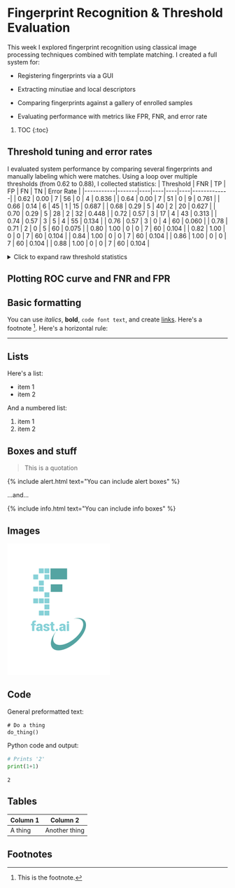 # Fingerprint Recognition & Threshold Evaluation

This week I explored fingerprint recognition using classical image processing techniques combined with template matching.
I created a full system for:

- Registering fingerprints via a GUI

- Extracting minutiae and local descriptors

- Comparing fingerprints against a gallery of enrolled samples

- Evaluating performance with metrics like FPR, FNR, and error rate


1. TOC
{:toc}

## Threshold tuning and error rates
I evaluated system performance by comparing several fingerprints and manually labeling which were matches. Using a loop over multiple thresholds (from 0.62 to 0.88), I collected statistics:
| Threshold | FNR   | TP | FP | FN | TN | Error Rate |
|-----------|-------|----|----|----|----|-------------|
| 0.62      | 0.00  | 7  | 56 | 0  | 4  | 0.836       |
| 0.64      | 0.00  | 7  | 51 | 0  | 9  | 0.761       |
| 0.66      | 0.14  | 6  | 45 | 1  | 15 | 0.687       |
| 0.68      | 0.29  | 5  | 40 | 2  | 20 | 0.627       |
| 0.70      | 0.29  | 5  | 28 | 2  | 32 | 0.448       |
| 0.72      | 0.57  | 3  | 17 | 4  | 43 | 0.313       |
| 0.74      | 0.57  | 3  | 5  | 4  | 55 | 0.134       |
| 0.76      | 0.57  | 3  | 0  | 4  | 60 | 0.060       |
| 0.78      | 0.71  | 2  | 0  | 5  | 60 | 0.075       |
| 0.80      | 1.00  | 0  | 0  | 7  | 60 | 0.104       |
| 0.82      | 1.00  | 0  | 0  | 7  | 60 | 0.104       |
| 0.84      | 1.00  | 0  | 0  | 7  | 60 | 0.104       |
| 0.86      | 1.00  | 0  | 0  | 7  | 60 | 0.104       |
| 0.88      | 1.00  | 0  | 0  | 7  | 60 | 0.104       |

<details> <summary>Click to expand raw threshold statistics</summary>
Threshold: 0.62 | FNR: 0.00 | TP: 7 | FP: 56 | FN: 0 | TN: 4 | Error Rate: 0.836
Threshold: 0.64 | FNR: 0.00 | TP: 7 | FP: 51 | FN: 0 | TN: 9 | Error Rate: 0.761
Threshold: 0.66 | FNR: 0.14 | TP: 6 | FP: 45 | FN: 1 | TN: 15 | Error Rate: 0.687
Threshold: 0.68 | FNR: 0.29 | TP: 5 | FP: 40 | FN: 2 | TN: 20 | Error Rate: 0.627
Threshold: 0.70 | FNR: 0.29 | TP: 5 | FP: 28 | FN: 2 | TN: 32 | Error Rate: 0.448
Threshold: 0.72 | FNR: 0.57 | TP: 3 | FP: 17 | FN: 4 | TN: 43 | Error Rate: 0.313
Threshold: 0.74 | FNR: 0.57 | TP: 3 | FP: 5  | FN: 4 | TN: 55 | Error Rate: 0.134
Threshold: 0.76 | FNR: 0.57 | TP: 3 | FP: 0  | FN: 4 | TN: 60 | Error Rate: 0.060
Threshold: 0.78 | FNR: 0.71 | TP: 2 | FP: 0  | FN: 5 | TN: 60 | Error Rate: 0.075
Threshold: 0.80 | FNR: 1.00 | TP: 0 | FP: 0  | FN: 7 | TN: 60 | Error Rate: 0.104
Threshold: 0.82 | FNR: 1.00 | TP: 0 | FP: 0  | FN: 7 | TN: 60 | Error Rate: 0.104
Threshold: 0.84 | FNR: 1.00 | TP: 0 | FP: 0  | FN: 7 | TN: 60 | Error Rate: 0.104
Threshold: 0.86 | FNR: 1.00 | TP: 0 | FP: 0  | FN: 7 | TN: 60 | Error Rate: 0.104
Threshold: 0.88 | FNR: 1.00 | TP: 0 | FP: 0  | FN: 7 | TN: 60 | Error Rate: 0.104
</details>

## Plotting ROC curve and FNR and FPR


## Basic formatting

You can use *italics*, **bold**, `code font text`, and create [links](https://www.markdownguide.org/cheat-sheet/). Here's a footnote [^1]. Here's a horizontal rule:

---

## Lists

Here's a list:

- item 1
- item 2

And a numbered list:

1. item 1
1. item 2

## Boxes and stuff

> This is a quotation

{% include alert.html text="You can include alert boxes" %}

...and...

{% include info.html text="You can include info boxes" %}

## Images

![](/images/logo.png "fast.ai's logo")

## Code

General preformatted text:

    # Do a thing
    do_thing()

Python code and output:

```python
# Prints '2'
print(1+1)
```

    2

## Tables

| Column 1 | Column 2 |
|-|-|
| A thing | Another thing |

## Footnotes

[^1]: This is the footnote.

